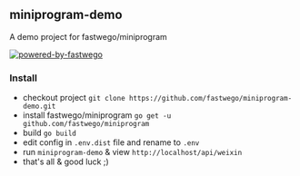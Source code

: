 ## miniprogram-demo 

A demo project for fastwego/miniprogram


[![powered-by-fastwego](https://img.shields.io/badge/Powered%20By-fastwego-brightgreen)](https://github.com/fastwego)


### Install
- checkout project `git clone https://github.com/fastwego/miniprogram-demo.git`
- install fastwego/miniprogram `go get -u github.com/fastwego/miniprogram`
- build `go build`
- edit config in `.env.dist` file and rename to `.env`
- run `miniprogram-demo` & view `http://localhost/api/weixin`
- that's all & good luck ;)
